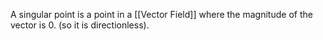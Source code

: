 A singular point is a point in a [[Vector Field]] where the magnitude of the vector is 0. (so it is directionless).